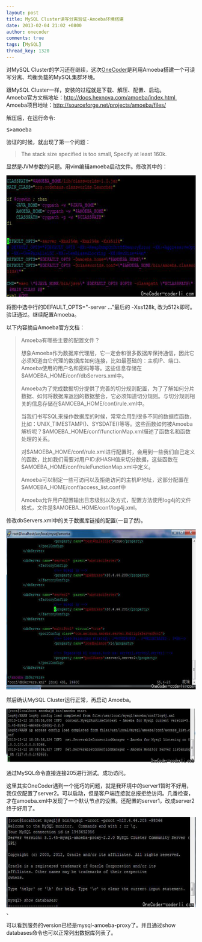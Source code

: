 ```yaml
---
layout: post
title: MySQL Cluster读写分离验证-Amoeba环境搭建
date: 2013-02-04 21:02 +0800
author: onecoder
comments: true
tags: [MySQL]
thread_key: 1320
---
```

<p>
	对MySQL Cluster的学习还在继续，这次<a href="http://www.coderli.com">OneCoder</a>是利用Amoeba搭建一个可读写分离、均衡负载的MySQL集群环境。</p>
<p>
	跟MySQL Cluster一样，安装的过程就是下载、解压、配置、启动。<br />
	Amoeba官方文档地址：<a href="http://docs.hexnova.com/amoeba/index.html ">http://docs.hexnova.com/amoeba/index.html&nbsp;</a><br />
	Amoeba项目地址：<a href="http://sourceforge.net/projects/amoeba/files/">http://sourceforge.net/projects/amoeba/files/</a></p>
<p>
	解压后，在运行命令:</p>
<pre class="brush:shell;first-line:1;pad-line-numbers:true;highlight:null;collapse:false;">
$&gt;amoeba
</pre>
<p>
	验证的时候，就出现了第一个问题：</p>
<blockquote>
	<p>
		The stack size specified is too small, Specify at least 160k.</p>
</blockquote>
<p>
	显然是JVM参数的问题。用vim编辑amoeba启动文件。修改其中的：</p>
<p style="text-align: center;">
	<img alt="" src="/images/oldposts/kGelo.jpg" style="width: 643px; height: 322px;" /></p>
<p>
	将图中选中行的DEFAULT_OPTS=&quot;-server ...&quot;最后的 -Xss128k, 改为512k即可。验证通过。继续配置Amoeba。</p>
<p>
	以下内容摘自Amoeba官方文档：</p>
<blockquote>
	<p>
		Amoeba有哪些主要的配置文件？</p>
	<p>
		想象Amoeba作为数据库代理层，它一定会和很多数据库保持通信，因此它必须知道由它代理的数据库如何连接，比如最基础的：主机IP、端口、Amoeba使用的用户名和密码等等。这些信息存储在$AMOEBA_HOME/conf/dbServers.xml中。</p>
	<p>
		Amoeba为了完成数据切分提供了完善的切分规则配置，为了了解如何分片数据、如何将数据库返回的数据整合，它必须知道切分规则。与切分规则相关的信息存储在$AMOEBA_HOME/conf/rule.xml中。</p>
	<p>
		当我们书写SQL来操作数据库的时候，常常会用到很多不同的数据库函数，比如：UNIX_TIMESTAMP()、SYSDATE()等等。这些函数如何被Amoeba解析呢？$AMOEBA_HOME/conf/functionMap.xml描述了函数名和函数处理的关系。</p>
	<p>
		对$AMOEBA_HOME/conf/rule.xml进行配置时，会用到一些我们自己定义的函数，比如我们需要对用户ID求HASH值来切分数据，这些函数在$AMOEBA_HOME/conf/ruleFunctionMap.xml中定义。</p>
	<p>
		Amoeba可以制定一些可访问以及拒绝访问的主机IP地址，这部分配置在$AMOEBA_HOME/conf/access_list.conf中</p>
	<p>
		Amoeba允许用户配置输出日志级别以及方式，配置方法使用log4j的文件格式，文件是$AMOEBA_HOME/conf/log4j.xml。</p>
</blockquote>
<p>
	修改dbServers.xml中的关于数据库链接的配置(一目了然)。</p>
<p style="text-align: center;">
	<img alt="" src="/images/oldposts/pCKNR.jpg" style="width: 630px; height: 425px;" /></p>
<p>
	然后确认MySQL Cluster运行正常，再启动 Amoeba。</p>
<p style="text-align: center;">
	<img alt="" src="/images/oldposts/6HIYI.jpg" style="width: 630px; height: 143px;" /></p>
<p>
	通过MySQL命令直接连接205进行测试。成功访问。</p>
<p>
	这里其实OneCoder遇到一个挺巧的问题，就是我环境中的server1暂时不好用，我仅仅配置了server2。可以启动，但是客户端连接就总报拒绝访问。几番检查，才在amoeba.xml中发现了一个默认节点的设置。还配置的server1，改成server2终于好用了。</p>
<p>
	<img alt="" src="/images/oldposts/DfQ07.jpg" style="width: 630px; height: 239px;" />、</p>
<p>
	可以看到服务的version已经是mysql-amoeba-proxy了。并且通过show databases命令也可以正常列出数据库列表了。</p>

